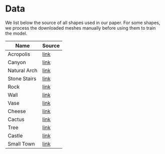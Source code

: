 # Data
We list below the source of all shapes used in our paper. For some shapes, we process the downloaded meshes manually 
before using them to train the model. 


| Name  | Source |
| ---- | ---- |
| Acropolis  | [link](https://www.turbosquid.com/3d-models/acropolis-3ds-free/610885)  |
| Canyon  | [link](https://www.cgtrader.com/free-3d-print-models/art/scans-replicas/grand-canyon-map)  |
| Natural Arch  | [link](https://www.cgtrader.com/free-3d-models/exterior/landscape/sea-c8a2eb99-eccb-492a-9a6a-b29ebea0f0e4)  |
| Stone Stairs  | [link](https://www.turbosquid.com/3d-models/stone-wall-stairs-fbx-free/1125188)  |
| Rock  | [link](https://www.cgtrader.com/free-3d-models/space/other/low-poly-planet-cec9fb43-01e8-4951-842d-51fffc31dab2)  |
| Wall  | [link](https://www.cgtrader.com/free-3d-models/architectural/engineering/wooden-irregular-wall)  |
| Vase  | [link](https://www.cgtrader.com/free-3d-print-models/house/decor/voronoi-simple-twisted-vase-2)  |
| Cheese  | [link](https://www.cgtrader.com/free-3d-models/food/miscellaneous/jerry-cheesecake)  |
| Cactus  | [link](https://www.turbosquid.com/FullPreview/1588053)  |
| Tree  | [link](https://www.turbosquid.com/3d-models/blender-carrot-crystal-oak-tree-3d-model-1189852)  |
| Castle  | [link](https://www.cgtrader.com/free-3d-models/exterior/historic-exterior/castle-316e6a14-2193-40a0-a50c-77da50cf3b8a)  |
| Small Town  | [link](https://www.cgtrader.com/free-3d-models/exterior/cityscape/small-town-87b127c8-c991-4063-aa69-e58800686299)  |
